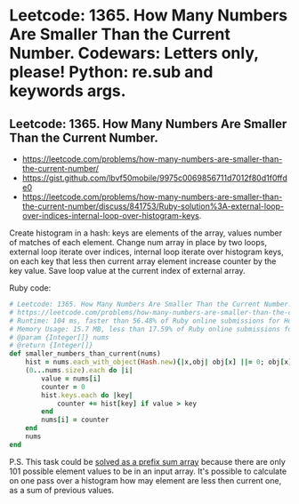 # Leetcode: 1365. How Many Numbers Are Smaller Than the Current Number. Codewars: Letters only, please! Python: re.sub and keywords args.

## Leetcode: 1365. How Many Numbers Are Smaller Than the Current Number.

- https://leetcode.com/problems/how-many-numbers-are-smaller-than-the-current-number/
- https://gist.github.com/lbvf50mobile/9975c0069856711d7012f80d1f0ffde0
- https://leetcode.com/problems/how-many-numbers-are-smaller-than-the-current-number/discuss/841753/Ruby-solution%3A-external-loop-over-indices-internal-loop-over-histogram-keys.


Create histogram in a hash: keys are elements of the array, values number of matches of each element. Change num array in place by two loops, external loop iterate over indices, internal loop iterate over histogram keys, on each key that less then current array element increase counter by the key value. Save loop value at the current index of external array.

Ruby code:
```Ruby
# Leetcode: 1365. How Many Numbers Are Smaller Than the Current Number.
# https://leetcode.com/problems/how-many-numbers-are-smaller-than-the-current-number/
# Runtime: 104 ms, faster than 56.48% of Ruby online submissions for How Many Numbers Are Smaller Than the Current Number.
# Memory Usage: 15.7 MB, less than 17.59% of Ruby online submissions for How Many Numbers Are Smaller Than the Current Number.
# @param {Integer[]} nums
# @return {Integer[]}
def smaller_numbers_than_current(nums)
    hist = nums.each_with_object(Hash.new){|x,obj| obj[x] ||= 0; obj[x]+=1;}
    (0...nums.size).each do |i|
        value = nums[i]
        counter = 0
        hist.keys.each do |key|
            counter += hist[key] if value > key
        end
        nums[i] = counter
    end
    nums
end
```

P.S. This task could be [solved as a prefix sum array](https://leetcode.com/problems/how-many-numbers-are-smaller-than-the-current-number/discuss/841228/Java-best-time-O(n)-counting-each-occurrence) because there are only 101 possible element values to be in an input array. It's possible to calculate on one pass over a histogram how may element are less then current one, as a sum of previous values.